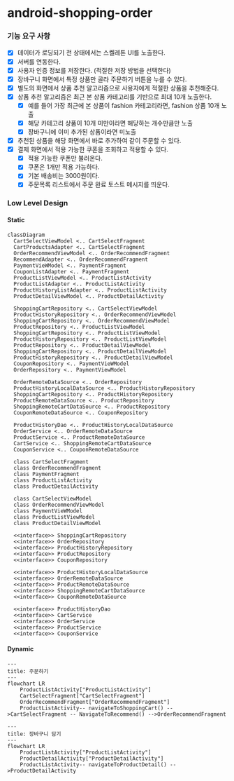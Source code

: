 # android-shopping-order

### 기능 요구 사항

- [x] 데이터가 로딩되기 전 상태에서는 스켈레톤 UI를 노출한다.
- [x] 서버를 연동한다.
- [x] 사용자 인증 정보를 저장한다. (적절한 저장 방법을 선택한다)
- [x] 장바구니 화면에서 특정 상품만 골라 주문하기 버튼을 누를 수 있다. 
- [x] 별도의 화면에서 상품 추천 알고리즘으로 사용자에게 적절한 상품을 추천해준다.
- [x] 상품 추천 알고리즘은 최근 본 상품 카테고리를 기반으로 최대 10개 노출한다. 
  - [x] 예를 들어 가장 최근에 본 상품이 fashion 카테고리라면, fashion 상품 10개 노출 
  - [x] 해당 카테고리 상품이 10개 미만이라면 해당하는 개수만큼만 노출 
  - [x] 장바구니에 이미 추가된 상품이라면 미노출 
- [x] 추천된 상품을 해당 화면에서 바로 추가하여 같이 주문할 수 있다.
- [x] 결제 화면에서 적용 가능한 쿠폰을 조회하고 적용할 수 있다.
  - [x] 적용 가능한 쿠폰만 불러온다.  
  - [x] 쿠폰은 1개만 적용 가능하다.
  - [x] 기본 배송비는 3000원이다.
  - [x] 주문목록 리스트에서 주문 완료 토스트 메시지를 띄운다.

### Low Level Design 

#### Static

```mermaid
classDiagram
  CartSelectViewModel <.. CartSelectFragment
  CartProductsAdapter <.. CartSelectFragment
  OrderRecommendViewModel <.. OrderRecommendFragment
  RecommendAdapter <.. OrderRecommendFragment
  PaymentVieWModel <.. PaymentFragment
  CouponListAdapter <.. PaymentFragment
  ProductListViewModel <.. ProductListActivity
  ProductListAdapter <.. ProductListActivity 
  ProductHistoryListAdapter <.. ProductListActivity
  ProductDetailViewModel <.. ProductDetailActivity

  ShoppingCartRepository <.. CartSelectViewModel
  ProductHistoryRepository <.. OrderRecommendViewModel
  ShoppingCartRepository <.. OrderRecommendViewModel
  ProductRepository <.. ProductListViewModel
  ShoppingCartRepository <.. ProductListViewModel
  ProductHistoryRepository <.. ProductListViewModel
  ProductRepository <.. ProductDetailViewModel
  ShoppingCartRepository <.. ProductDetailViewModel
  ProductHistoryRepository <.. ProductDetailViewModel
  CouponRepository <.. PaymentVieWModel
  OrderRepository <.. PaymentViewModel
  
  OrderRemoteDataSource <.. OrderRepository
  ProductHistoryLocalDataSource <.. ProductHistoryRepository
  ShoppingCartRepository <.. ProductHistoryRepository
  ProductRemoteDataSource <.. ProductRepository
  ShoppingRemoteCartDataSource <.. ProductRepository
  CouponRemoteDataSource <.. CouponRepository

  ProductHistoryDao <.. ProductHistoryLocalDataSource
  OrderService <.. OrderRemoteDataSource
  ProductService <.. ProductRemoteDataSource
  CartService <.. ShoppingRemoteCartDataSource
  CouponService <.. CouponRemoteDataSource

  class CartSelectFragment
  class OrderRecommendFragment
  class PaymentFragment
  class ProductListActivity
  class ProductDetailActivity

  class CartSelectViewModel
  class OrderRecommendViewModel
  class PaymentVieWModel
  class ProductListViewModel
  class ProductDetailViewModel

  <<interface>> ShoppingCartRepository
  <<interface>> OrderRepository
  <<interface>> ProductHistoryRepository
  <<interface>> ProductRepository
  <<interface>> CouponRepository
 
  <<interface>> ProductHistoryLocalDataSource
  <<interface>> OrderRemoteDataSource
  <<interface>> ProductRemoteDataSource
  <<interface>> ShoppingRemoteCartDataSource
  <<interface>> CouponRemoteDataSource

  <<interface>> ProductHistoryDao
  <<interface>> CartService
  <<interface>> OrderService
  <<interface>> ProductService
  <<interface>> CouponService
```

#### Dynamic

```mermaid
---
title: 주문하기
---
flowchart LR
    ProductListActivity["ProductListActivity"]
    CartSelectFragment["CartSelectFragment"]
    OrderRecommendFragment["OrderRecommendFragment"]
    ProductListActivity-- navigateToShoppingCart() -->CartSelectFragment -- NavigateToRecommend() -->OrderRecommendFragment
```

```mermaid
---
title: 장바구니 담기
---
flowchart LR
    ProductListActivity["ProductListActivity"]
    ProductDetailActivity["ProductDetailActivity"]
    ProductListActivity-- navigateToProductDetail() -->ProductDetailActivity
```
